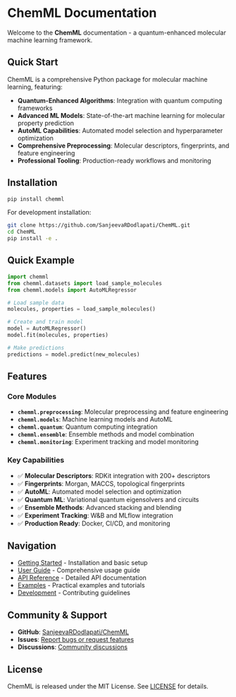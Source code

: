 # ChemML Documentation

Welcome to the **ChemML** documentation - a quantum-enhanced molecular machine learning framework.

## Quick Start

ChemML is a comprehensive Python package for molecular machine learning, featuring:

- **Quantum-Enhanced Algorithms**: Integration with quantum computing frameworks
- **Advanced ML Models**: State-of-the-art machine learning for molecular property prediction
- **AutoML Capabilities**: Automated model selection and hyperparameter optimization
- **Comprehensive Preprocessing**: Molecular descriptors, fingerprints, and feature engineering
- **Professional Tooling**: Production-ready workflows and monitoring

## Installation

```bash
pip install chemml
```

For development installation:

```bash
git clone https://github.com/SanjeevaRDodlapati/ChemML.git
cd ChemML
pip install -e .
```

## Quick Example

```python
import chemml
from chemml.datasets import load_sample_molecules
from chemml.models import AutoMLRegressor

# Load sample data
molecules, properties = load_sample_molecules()

# Create and train model
model = AutoMLRegressor()
model.fit(molecules, properties)

# Make predictions
predictions = model.predict(new_molecules)
```

## Features

### Core Modules

- **`chemml.preprocessing`**: Molecular preprocessing and feature engineering
- **`chemml.models`**: Machine learning models and AutoML
- **`chemml.quantum`**: Quantum computing integration
- **`chemml.ensemble`**: Ensemble methods and model combination
- **`chemml.monitoring`**: Experiment tracking and model monitoring

### Key Capabilities

- ✅ **Molecular Descriptors**: RDKit integration with 200+ descriptors
- ✅ **Fingerprints**: Morgan, MACCS, topological fingerprints
- ✅ **AutoML**: Automated model selection and optimization
- ✅ **Quantum ML**: Variational quantum eigensolvers and circuits
- ✅ **Ensemble Methods**: Advanced stacking and blending
- ✅ **Experiment Tracking**: W&B and MLflow integration
- ✅ **Production Ready**: Docker, CI/CD, and monitoring

## Navigation

- [Getting Started](getting-started/installation.md) - Installation and basic setup
- [User Guide](user-guide/overview.md) - Comprehensive usage guide
- [API Reference](api/core.md) - Detailed API documentation
- [Examples](examples/basic.md) - Practical examples and tutorials
- [Development](development/contributing.md) - Contributing guidelines

## Community & Support

- **GitHub**: [SanjeevaRDodlapati/ChemML](https://github.com/SanjeevaRDodlapati/ChemML)
- **Issues**: [Report bugs or request features](https://github.com/SanjeevaRDodlapati/ChemML/issues)
- **Discussions**: [Community discussions](https://github.com/SanjeevaRDodlapati/ChemML/discussions)

## License

ChemML is released under the MIT License. See [LICENSE](https://github.com/SanjeevaRDodlapati/ChemML/blob/main/LICENSE) for details.
